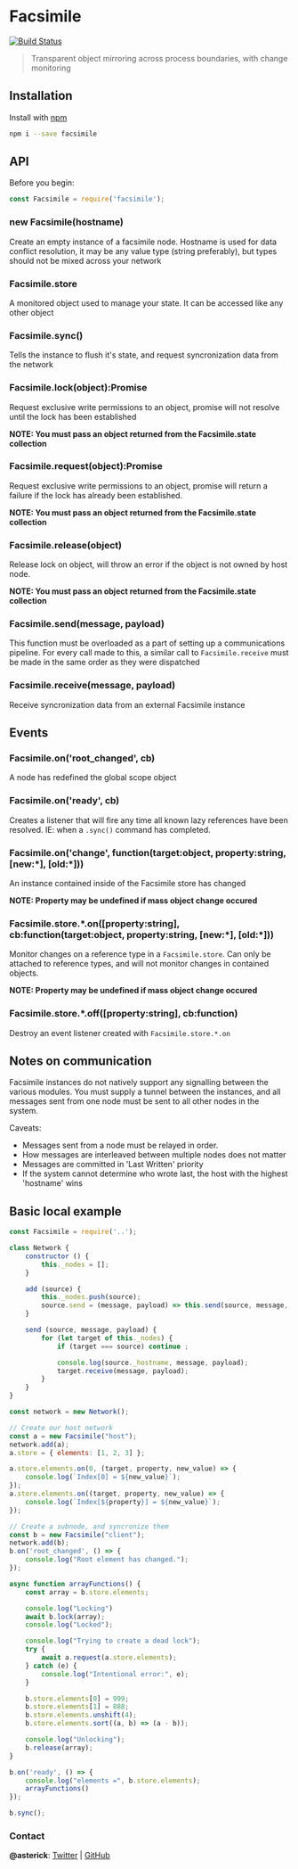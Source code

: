 # Facsimile

[![Build Status](https://travis-ci.com/asterick/facsimile.svg?branch=master)](https://travis-ci.com/asterick/facsimile)

> Transparent object mirroring across process boundaries, with change monitoring

## Installation

Install with [npm](https://www.npmjs.com/)

```sh
npm i --save facsimile
```

## API

Before you begin:

```js
const Facsimile = require('facsimile');
```

### new Facsimile(hostname)

Create an empty instance of a facsimile node.  Hostname is used for data conflict resolution, 
it may be any value type (string preferably), but types should not be mixed across your network

### Facsimile.store

A monitored object used to manage your state.  It can be accessed like any other object

### Facsimile.sync()

Tells the instance to flush it's state, and request syncronization data from the network

### Facsimile.lock(object):Promise

Request exclusive write permissions to an object, promise will not resolve until the lock has
been established

**NOTE: You must pass an object returned from the Facsimile.state collection**

### Facsimile.request(object):Promise

Request exclusive write permissions to an object, promise will return a failure if the lock has
already been established.

**NOTE: You must pass an object returned from the Facsimile.state collection**

### Facsimile.release(object)

Release lock on object, will throw an error if the object is not owned by host node.

**NOTE: You must pass an object returned from the Facsimile.state collection**

### Facsimile.send(message, payload)

This function must be overloaded as a part of setting up a communications pipeline.  For every
call made to this, a similar call to `Facsimile.receive` must be made in the same order as they
were dispatched

### Facsimile.receive(message, payload)

Receive syncronization data from an external Facsimile instance

## Events

### Facsimile.on('root_changed', cb)

A node has redefined the global scope object

### Facsimile.on('ready', cb)

Creates a listener that will fire any time all known lazy references have been resolved.
IE: when a `.sync()` command has completed.

### Facsimile.on('change', function(target:object, property:string, \[new:\*\],  \[old:\*\]))

An instance contained inside of the Facsimile store has changed

**NOTE: Property may be undefined if mass object change occured**

### Facsimile.store.\*.on([property:string], cb:function(target:object, property:string, \[new:\*\],  \[old:\*\]))

Monitor changes on a reference type in a `Facsimile.store`.  Can only be attached to
reference types, and will not monitor changes in contained objects.

**NOTE: Property may be undefined if mass object change occured**

### Facsimile.store.\*.off([property:string], cb:function)

Destroy an event listener created with `Facsimile.store.*.on`

## Notes on communication

Facsimile instances do not natively support any signalling between the various modules.
You must supply a tunnel between the instances, and all messages sent from one 
node must be sent to all other nodes in the system.

Caveats:
* Messages sent from a node must be relayed in order.
* How messages are interleaved between multiple nodes does not matter
* Messages are committed in 'Last Written' priority
* If the system cannot determine who wrote last, the host with the highest 'hostname' wins

## Basic local example

```js
const Facsimile = require('..');

class Network {
	constructor () {
		this._nodes = [];
	}

	add (source) {
		this._nodes.push(source);
		source.send = (message, payload) => this.send(source, message, payload);
	}

	send (source, message, payload)	{
		for (let target of this._nodes) {
			if (target === source) continue ;

			console.log(source._hostname, message, payload);
			target.receive(message, payload);
		}
	}
}

const network = new Network();

// Create our host network
const a = new Facsimile("host");
network.add(a);
a.store = { elements: [1, 2, 3] };

a.store.elements.on(0, (target, property, new_value) => {
	console.log(`Index[0] = ${new_value}`);
});
a.store.elements.on((target, property, new_value) => {
	console.log(`Index[${property}] = ${new_value}`);
});

// Create a subnode, and syncronize them
const b = new Facsimile("client");
network.add(b);
b.on('root_changed', () => {
	console.log("Root element has changed.");
});

async function arrayFunctions() {
	const array = b.store.elements;

	console.log("Locking")
	await b.lock(array);
	console.log("Locked");

	console.log("Trying to create a dead lock");
	try {
		await a.request(a.store.elements);
	} catch (e) {
		console.log("Intentional error:", e);
	}

	b.store.elements[0] = 999;
	b.store.elements[1] = 888;
	b.store.elements.unshift(4);
	b.store.elements.sort((a, b) => (a - b));

	console.log("Unlocking");
	b.release(array);
}

b.on('ready', () => {
	console.log("elements =", b.store.elements);
	arrayFunctions()
});

b.sync();
```

### Contact

**@asterick**: [Twitter](https://twitter.com/asterick) | [GitHub](https://github.com/asterick)
